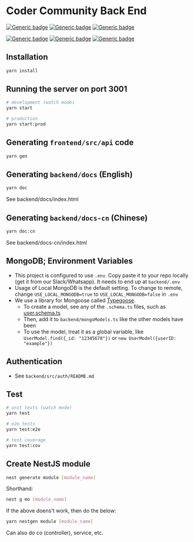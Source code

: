 # Coder Community Back End

[![Generic badge](https://img.shields.io/badge/Runtime-Node%20JS-green.svg)](https://nodejs.org/en/)
[![Generic badge](https://img.shields.io/badge/Framework-Express%20JS-blue.svg)](https://expressjs.com/)
[![Generic badge](https://img.shields.io/badge/DB-MongoDB-green.svg)](https://www.mongodb.com/)

[![Generic badge](https://img.shields.io/badge/Language-TS-blue.svg)](https://www.typescriptlang.org/)
[![Generic badge](https://img.shields.io/badge/Architecture-Nest%20JS-red.svg)](https://nestjs.com/)
[![Generic badge](https://img.shields.io/badge/OpenAPI-%203-green.svg)](https://swagger.io/specification/)

## Installation

```bash
yarn install
```

## Running the server on port 3001

```bash
# development (watch mode)
yarn start

# production
yarn start:prod
```

## Generating `frontend/src/api` code

```bash
yarn gen
```

## Generating `backend/docs` (English)

```bash
yarn doc

```

See backend/docs/index.html

## Generating `backend/docs-cn` (Chinese)

```bash
yarn doc:cn
```

See backend/docs-cn/index.html

## MongoDB; Environment Variables

- This project is configured to use `.env`. Copy paste it to your repo locally (get it from our Slack/Whatsapp). It needs to end up at `backend/.env`
- Usage of Local MongoDB is the default setting. To change to remote, change `USE_LOCAL_MONGODB=true` to `USE_LOCAL_MONGODB=false` in `.env`
- We use a library for Mongoose called [Typegoose](https://github.com/typegoose/typegoose).
  - To create a model, see any of the `.schema.ts` files, such as [user.schema.ts](https://github.com/john-zou/coder-community/blob/master/backend/src/user/user.schema.ts)
  - Then, add it to `backend/mongoModels.ts` like the other models have been
  - To use the model, treat it as a global variable, like `UserModel.find({_id: "12345678"})` or `new UserModel({userID: "example"})`

## Authentication

- See `backend/src/auth/README.md`

## Test

```bash
# unit tests (watch mode)
yarn test

# e2e tests
yarn test:e2e

# test coverage
yarn test:cov
```

## Create NestJS module

```bash
nest generate module [module_name]
```

Shorthand:

```bash
nest g mo [module_name]
```

If the above doens't work, then do the below:

```bash
yarn nestgen module [module_name]
```

Can also do co (controller), service, etc.
